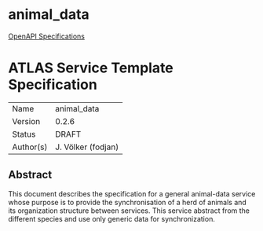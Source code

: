 # animal_data

[OpenAPI Specifications](https://petstore.swagger.io/?url=https://raw.githubusercontent.com/fodjan/atlas_animal_data/wip0.0.1/animal_data_oas.yml)


# ATLAS Service Template Specification

| | |
| --- | --- |
| Name | animal_data |
| Version | 0.2.6 |
| Status | DRAFT |
| Author(s) | J. Völker (fodjan) |

## Abstract
This document describes the specification for a general animal-data service whose purpose is to provide the synchronisation of a herd of animals and its organization structure between services. This service abstract from the different species and use only generic data for synchronization.

